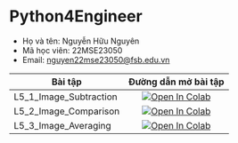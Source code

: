 # Python4Engineer
* Họ và tên: Nguyễn Hữu Nguyên
* Mã học viên: 22MSE23050
* Email: nguyen22mse23050@fsb.edu.vn

| Bài tập    | Đường dẫn mở bài tập |
| ---------- |:-------------:|
| L5_1_Image_Subtraction  | [![Open In Colab](https://colab.research.google.com/assets/colab-badge.svg)](https://github.com/huunguyennguyen98/ImageVideoProcessing/blob/main/L5_1_Image_Subtraction.ipynb) |
| L5_2_Image_Comparison  | [![Open In Colab](https://colab.research.google.com/assets/colab-badge.svg)](https://github.com/huunguyennguyen98/ImageVideoProcessing/blob/main/L5_2_Image_Comparison.ipynb) |
| L5_3_Image_Averaging  | [![Open In Colab](https://colab.research.google.com/assets/colab-badge.svg)](https://github.com/huunguyennguyen98/ImageVideoProcessing/blob/main/L5_3_Image_Averaging.ipynb) |
